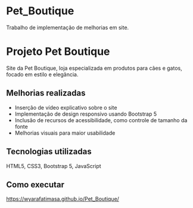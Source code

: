 # Pet_Boutique
Trabalho de implementação de melhorias em site.
# Projeto Pet Boutique

Site da Pet Boutique, loja especializada em produtos para cães e gatos, focado em estilo e elegância.

## Melhorias realizadas

- Inserção de vídeo explicativo sobre o site
- Implementação de design responsivo usando Bootstrap 5
- Inclusão de recursos de acessibilidade, como controle de tamanho da fonte
- Melhorias visuais para maior usabilidade

## Tecnologias utilizadas

HTML5, CSS3, Bootstrap 5, JavaScript

## Como executar

https://wyarafatimasa.github.io/Pet_Boutique/

